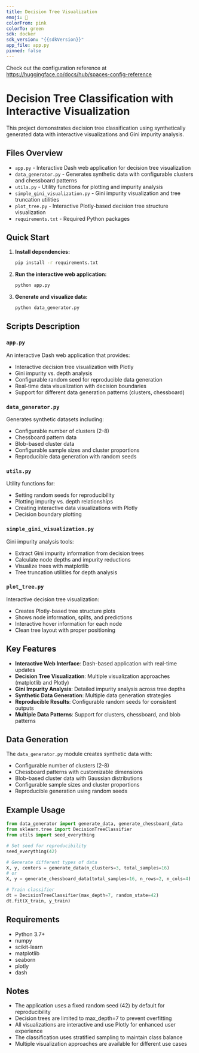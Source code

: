 ```yaml
---
title: Decision Tree Visualization
emoji: 🎯
colorFrom: pink
colorTo: green
sdk: docker
sdk_version: "{{sdkVersion}}"
app_file: app.py
pinned: false
---
```


Check out the configuration reference at https://huggingface.co/docs/hub/spaces-config-reference

# Decision Tree Classification with Interactive Visualization

This project demonstrates decision tree classification using synthetically generated data with interactive visualizations and Gini impurity analysis.

## Files Overview

- `app.py` - Interactive Dash web application for decision tree visualization
- `data_generator.py` - Generates synthetic data with configurable clusters and chessboard patterns
- `utils.py` - Utility functions for plotting and impurity analysis
- `simple_gini_visualization.py` - Gini impurity visualization and tree truncation utilities
- `plot_tree.py` - Interactive Plotly-based decision tree structure visualization
- `requirements.txt` - Required Python packages

## Quick Start

1. **Install dependencies:**
   ```bash
   pip install -r requirements.txt
   ```

2. **Run the interactive web application:**
   ```bash
   python app.py
   ```

3. **Generate and visualize data:**
   ```bash
   python data_generator.py
   ```

## Scripts Description

### `app.py`
An interactive Dash web application that provides:
- Interactive decision tree visualization with Plotly
- Gini impurity vs. depth analysis
- Configurable random seed for reproducible data generation
- Real-time data visualization with decision boundaries
- Support for different data generation patterns (clusters, chessboard)

### `data_generator.py`
Generates synthetic datasets including:
- Configurable number of clusters (2-8)
- Chessboard pattern data
- Blob-based cluster data
- Configurable sample sizes and cluster proportions
- Reproducible data generation with random seeds

### `utils.py`
Utility functions for:
- Setting random seeds for reproducibility
- Plotting impurity vs. depth relationships
- Creating interactive data visualizations with Plotly
- Decision boundary plotting

### `simple_gini_visualization.py`
Gini impurity analysis tools:
- Extract Gini impurity information from decision trees
- Calculate node depths and impurity reductions
- Visualize trees with matplotlib
- Tree truncation utilities for depth analysis

### `plot_tree.py`
Interactive decision tree visualization:
- Creates Plotly-based tree structure plots
- Shows node information, splits, and predictions
- Interactive hover information for each node
- Clean tree layout with proper positioning

## Key Features

- **Interactive Web Interface**: Dash-based application with real-time updates
- **Decision Tree Visualization**: Multiple visualization approaches (matplotlib and Plotly)
- **Gini Impurity Analysis**: Detailed impurity analysis across tree depths
- **Synthetic Data Generation**: Multiple data generation strategies
- **Reproducible Results**: Configurable random seeds for consistent outputs
- **Multiple Data Patterns**: Support for clusters, chessboard, and blob patterns

## Data Generation

The `data_generator.py` module creates synthetic data with:
- Configurable number of clusters (2-8)
- Chessboard patterns with customizable dimensions
- Blob-based cluster data with Gaussian distributions
- Configurable sample sizes and cluster proportions
- Reproducible generation using random seeds

## Example Usage

```python
from data_generator import generate_data, generate_chessboard_data
from sklearn.tree import DecisionTreeClassifier
from utils import seed_everything

# Set seed for reproducibility
seed_everything(42)

# Generate different types of data
X, y, centers = generate_data(n_clusters=3, total_samples=16)
# or
X, y = generate_chessboard_data(total_samples=16, n_rows=2, n_cols=4)

# Train classifier
dt = DecisionTreeClassifier(max_depth=7, random_state=42)
dt.fit(X_train, y_train)
```

## Requirements

- Python 3.7+
- numpy
- scikit-learn
- matplotlib
- seaborn
- plotly
- dash

## Notes

- The application uses a fixed random seed (42) by default for reproducibility
- Decision trees are limited to max_depth=7 to prevent overfitting
- All visualizations are interactive and use Plotly for enhanced user experience
- The classification uses stratified sampling to maintain class balance
- Multiple visualization approaches are available for different use cases 